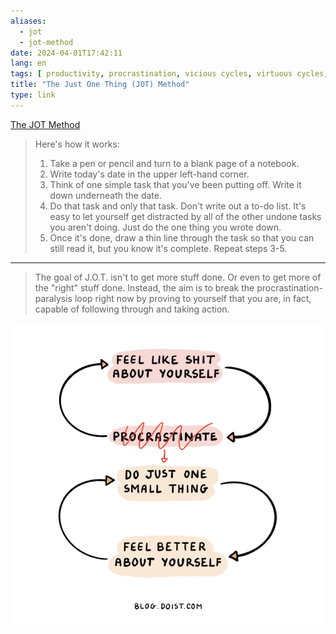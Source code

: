 ```yaml
---
aliases:
  - jot
  - jot-method 
date: 2024-04-01T17:42:11
lang: en
tags: [ productivity, procrastination, vicious cycles, virtuous cycles, lifehacks, tips, how to ]
title: "The Just One Thing (JOT) Method"
type: link
---
```


[The JOT Method](https://mailchi.mp/doist/april-2024)

> Here's how it works:
>
> 1. Take a pen or pencil and turn to a blank page of a notebook.
> 2. Write today's date in the upper left-hand corner.
> 3. Think of one simple task that you've been putting off. Write it down underneath the date.
> 4. Do that task and only that task. Don't write out a to-do list. It's easy to let yourself get distracted by all of the other undone tasks you aren't doing. Just do the one thing you wrote down.
> 5. Once it's done, draw a thin line through the task so that you can still read it, but you know it's complete.
Repeat steps 3-5.

---

> The goal of J.O.T. isn't to get more stuff done. Or even to get more of the "right" stuff done. Instead, the aim is to break the procrastination-paralysis loop right now by proving to yourself that you are, in fact, capable of following through and taking action.

![diagram illustrating the vicious cycle of "feeling like shit" and "procrastination" and how to replace that with "just one small thing" into a virtuous cycle with "feeling better about ourselves"](vicious-virtuous-cycle.png)
